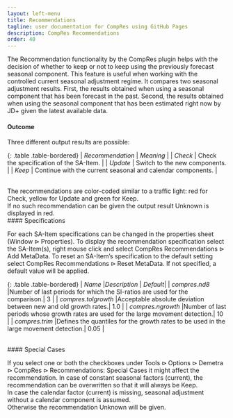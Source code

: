 ```yaml
---
layout: left-menu
title: Recommendations
tagline: user documentation for CompRes using GitHub Pages
description: CompRes Recommendations
order: 40
---
```


The Recommendation functionality by the CompRes plugin helps with the decision of whether to keep or not to keep using the previously forecast seasonal component. 
This feature is useful when working with the controlled current seasonal adjustment regime. It compares two seasonal adjustment results. First, the results obtained when using a seasonal component that has been forecast in the past. Second, the results obtained when using the seasonal component that has been estimated right now by JD+ given the latest available data.
<br/> 
#### Outcome

Three different output results are possible: 

{: .table .table-bordered}
| *Recommendation* | *Meaning* |
| *Check* | Check the specification of the SA-Item. |
| *Update* | Switch to the new components. |
| *Keep* | Continue with the current seasonal and calendar components. |

<br/>
The recommendations are color-coded similar to a traffic light: red for Check, yellow for Update and green for Keep.
<br/>
If no such recommendation can be given the output result Unknown is displayed in red.

<br/> 
#### Specifications

For each SA-Item specifications can be changed in the properties sheet ($\text{Window} \rhd \text{Properties}$). To display the recommendation specification select the SA-Item(s), right mouse click and select $\text{CompRes Recommendations} \rhd \text{Add MetaData}$. To reset an SA-Item’s specification to the default setting select $\text{CompRes Recommendations} \rhd \text{Reset MetaData}$. If not specified, a default value will be applied.              

{: .table .table-bordered}
| *Name* |*Description* | *Default*|
| *compres.nd8* |Number of last periods for which the SI-ratios are used for the comparison.| 3 |
| *compres.tolgrowth* |Acceptable absolute deviation between new and old growth rates.| 1.0 |
| *compres.ngrowth* |Number of last periods whose growth rates are used for the large movement detection.| 10 |
| *compres.trim* |Defines the quantiles for the growth rates to be used in the large movement detection.| 0.05 |

<br/> 
#### Special Cases

If you select one or both the checkboxes under $\text{Tools} \rhd \text{Options} \rhd \text{Demetra} \rhd \text{CompRes} \rhd \text{Recommendations: Special Cases}$ it might affect the recommendation.
In case of constant seasonal factors (current), the recommendation can be overwritten so that it will always be Keep.
<br/> 
In case the calendar factor (current) is missing, seasonal adjustment without a calendar component is assumed. 
<br/> 
Otherwise the recommendation Unknown will be given.
